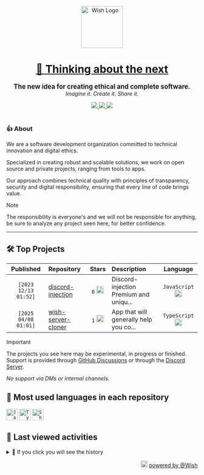 <div align="center">
  <picture>
    <source srcset="https://cxn.vercel.app/imgs/logo/wish/wish-light.png" media="(prefers-color-scheme: dark)"/>
    <img src="https://cxn.vercel.app/imgs/logo/wish/wish-dark.png" alt="Wish Logo" height="110" loading="lazy" />
  </picture>

  <h1>
    <a href="https://github.com/wishware">
      💉 Thinking about the next
    </a>
  </h1>
</div>

<p align="center">
  <strong style="font-size: 1.2em;">The new idea for creating ethical and complete software.</strong><br/>
  <em>Imagine it. Create it. Share it.</em>
</p>

<div align="center">
  <a aria-label="Discord" href="https://discord.gg/A6Vu7gYE">
    <img src="https://img.shields.io/discord/903684797560397915?color=%23e3aef0&logo=discord&style=flat-square&logoColor=fff&label=Chat">
  </a>
  <a aria-label="Followers" href="https://github.com/orgs/wishware">
    <img src="https://img.shields.io/github/followers/wishware?color=%23e3aef0&logo=github&style=flat-square&logoColor=fff&label=Follow">
  </a>
  <a aria-label="Github Community" href="https://github.com/orgs/wishware/discussions">
    <img src="https://img.shields.io/badge/Community-Discussions-%23e3aef0?logo=github&style=flat-square&logoColor=fff">
  </a>
</div>
<br/>

### 👍 About

We are a software development organization committed to technical innovation and digital ethics.

Specialized in creating robust and scalable solutions, we work on open source and private projects, ranging from tools to apps. 

Our approach combines technical quality with principles of transparency, security and digital responsibility, ensuring that every line of code brings value.

> [!NOTE]  
> 
> The responsibility is everyone's and we will not be responsible for anything, be sure to analyze any project seen here, for better confidence. 

---

## 🛠 Top Projects

<!--repository:start-->
|            Published            | Repository                                                           |                                                                        Stars                                                                        | Description                            |                                                           Language                                                           |
| :-----------------------------: | :------------------------------------------------------------------- | :-------------------------------------------------------------------------------------------------------------------------------------------------: | :------------------------------------- | :--------------------------------------------------------------------------------------------------------------------------: |
| <code>[2023 12/13 01:52]</code> | [discord-injection](https://github.com/wishware/discord-injection)   | <code>6</code> <img src="https://github.com/user-attachments/assets/320cf792-938e-491f-b54c-62b7c653ce31" alt="Star icon" height="20" width="20" /> | Discord-injection Premium and uniqu... | <code>JavaScript</code> <img src="https://skillicons.dev/icons?i=javascript" alt="JavaScript icon" height="20" width="20" /> |
| <code>[2025 04/08 01:01]</code> | [wish-server-cloner](https://github.com/wishware/wish-server-cloner) | <code>1</code> <img src="https://github.com/user-attachments/assets/320cf792-938e-491f-b54c-62b7c653ce31" alt="Star icon" height="20" width="20" /> | App that will generally help you co... | <code>TypeScript</code> <img src="https://skillicons.dev/icons?i=typescript" alt="TypeScript icon" height="20" width="20" /> |
<!-- Last update: 2025-04-17T09:42:59.779Z -->
<!--repository:end-->

> [!IMPORTANT]  
>
> The projects you see here may be experimental, in progress or finished. 
> Support is provided through [GitHub Discussions](https://github.com/orgs/wishware/discussions/categories/general) or through the [Discord Server](https://discord.gg/A6Vu7gYE).
>
> *No support via DMs or internal channels.*  

## 📌 Most used languages in each repository

<!--languages:start-->
<code><img src="https://skillicons.dev/icons?i=javascript" alt="JavaScript icon" height="30" width="30" /></code>
<code><img src="https://skillicons.dev/icons?i=typescript" alt="TypeScript icon" height="30" width="30" /></code>
<code><img src="https://github.com/user-attachments/assets/76a9fd72-22ac-46f0-a3bd-d2a7dc1119f9" alt="Shell icon unknown" height="30" width="30" /></code>
<!-- Last update: 2025-04-17T09:43:00.701Z -->
<!--languages:end-->

## 📌 Last viewed activities

<!--activity:start-->
<details><summary>🎯 If you click you will see the history</summary>

`[2025 04/16 01:51]` ⭐ Starred repository [k4itrun/wish](https://github.com/k4itrun/wish)<br/>
`[2025 04/16 01:50]` 📝 Made `1` commit in [k4itrun/erisphisher](https://github.com/k4itrun/erisphisher)<br/>
`[2025 04/16 01:50]` 📝 Made `2` commits in [k4itrun/hackercam](https://github.com/k4itrun/hackercam)<br/>
`[2025 04/16 01:47]` 📝 Made `1` commit in [k4itrun/erisphisher](https://github.com/k4itrun/erisphisher)<br/>
`[2025 04/16 01:45]` 📝 Made `1` commit in [k4itrun/hackercam](https://github.com/k4itrun/hackercam)<br/>
`[2025 04/16 00:24]` 📝 Made `1` commit in [k4itrun/k4itrun](https://github.com/k4itrun/k4itrun)<br/>
`[2025 04/16 00:18]` 📝 Made `11` commits in [wishware/.github](https://github.com/wishware/.github)<br/>
`[2025 04/14 02:49]` 📝 Made `1` commit in [k4itrun/k4itrun](https://github.com/k4itrun/k4itrun)<br/>
`[2025 04/14 00:11]` 🏷 Released [`1.0`](https://github.com/k4itrun/erisphisher/releases/tag/1.0) in [k4itrun/erisphisher](https://github.com/k4itrun/erisphisher)<br/>
`[2025 04/14 00:11]` 🔖 Created tag `1.0` in [k4itrun/erisphisher](https://github.com/k4itrun/erisphisher)<br/>
`[2025 04/14 00:10]` 📝 Made `3` commits in [k4itrun/erisphisher](https://github.com/k4itrun/erisphisher)<br/>
`[2025 04/14 00:05]` 📝 Made `3` commits in [k4itrun/hackercam](https://github.com/k4itrun/hackercam)<br/>
`[2025 04/13 23:32]` 🔖 Created tag `1.0` in [k4itrun/hackercam](https://github.com/k4itrun/hackercam)<br/>
`[2025 04/13 23:32]` 🏷 Released [`1.0`](https://github.com/k4itrun/hackercam/releases/tag/1.0) in [k4itrun/hackercam](https://github.com/k4itrun/hackercam)<br/>
`[2025 04/13 23:30]` ❌ Deleted `HackerCam` from [k4itrun/hackercam](https://github.com/k4itrun/hackercam)

</details>
<!-- Last update: 2025-04-17T09:43:00.116Z -->
<!--activity:end-->

<p align="right">
  <picture>
    <source srcset="https://cxn.vercel.app/imgs/logo/wish/wish-light.png" media="(prefers-color-scheme: dark)"/>
    <img src="https://cxn.vercel.app/imgs/logo/wish/wish-dark.png" alt="Wish Logo" width="18" loading="lazy"/>
  </picture>
  <a href="https://github.com/wishware">powered by @Wish</a>
</p>